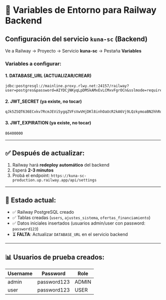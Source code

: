 # 🚀 Variables de Entorno para Railway Backend

## Configuración del servicio `kuna-sc` (Backend)

Ve a Railway → Proyecto → Servicio **kuna-sc** → Pestaña **Variables**

### Variables a configurar:

#### 1. DATABASE_URL (ACTUALIZAR/CREAR)
```
jdbc:postgresql://mainline.proxy.rlwy.net:24157/railway?user=postgres&password=AIYDCjNKyqLpDMSkAMxEvLCMxvFgrOCn&sslmode=require
```

#### 2. JWT_SECRET (ya existe, no tocar)
```
qJk5ZSQT636ECxkv7RcmJEVi5ygqZVFsVwVHjDKl8inhOaUcR2kA6Vj9LQzkymoaBN2hhRqIrRM78jUitM84eA==
```

#### 3. JWT_EXPIRATION (ya existe, no tocar)
```
86400000
```

---

## ✅ Después de actualizar:

1. Railway hará **redeploy automático** del backend
2. Esperá **2-3 minutos**
3. Probá el endpoint: `https://kuna-sc-production.up.railway.app/api/settings`

---

## 🎯 Estado actual:

- ✅ Railway PostgreSQL creado
- ✅ Tablas creadas (`users`, `ajustes_sistema`, `ofertas_financiamiento`)
- ✅ Datos iniciales insertados (usuarios admin/user con password: `password123`)
- ⏳ **FALTA**: Actualizar `DATABASE_URL` en el servicio backend

---

## 📊 Usuarios de prueba creados:

| Username | Password    | Role  |
|----------|-------------|-------|
| admin    | password123 | ADMIN |
| user     | password123 | USER  |



